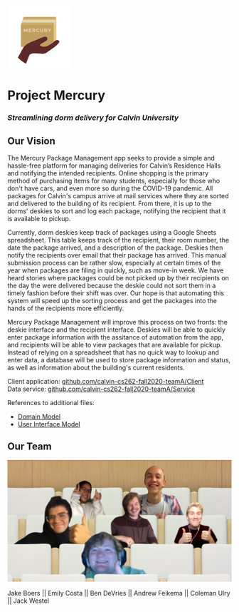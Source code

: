 ![Mercury logo](https://github.com/calvin-cs262-fall2020-teamA/Project/blob/designModels/images/logo.png)

# Project Mercury

### *Streamlining dorm delivery for Calvin University*

## Our Vision

The Mercury Package Management app seeks to provide a simple and hassle-free platform for managing deliveries for Calvin’s Residence Halls and notifying the intended recipients. Online shopping is the primary method of purchasing items for many students, especially for those who don't have cars, and even more so during the COVID-19 pandemic. All packages for Calvin's campus arrive at mail services where they are sorted and delivered to the building of its recipient. From there, it is up to the dorms' deskies to sort and log each package, notifying the recipient that it is available to pickup.

Currently, dorm deskies keep track of packages using a Google Sheets spreadsheet. This table keeps track of the recipient, their room number, the date the package arrived, and a description of the package. Deskies then notify the recipients over email that their package has arrived. This manual submission process can be rather slow, especially at certain times of the year when packages are filing in quickly, such as move-in week. We have heard stories where packages could be not picked up by their recipients on the day the were delivered because the deskie could not sort them in a timely fashion before their shift was over. Our hope is that automating this system will speed up the sorting process and get the packages into the hands of the recipients more efficiently. 

Mercury Package Management will improve this process on two fronts: the deskie interface and the recipient interface. Deskies will be able to quickly enter package information with the assitance of automation from the app, and recipients will be able to view packages that are available for pickup. Instead of relying on a spreadsheet that has no quick way to lookup and enter data, a database will be used to store package information and status, as well as information about the building's current residents.  

Client application: [github.com/calvin-cs262-fall2020-teamA/Client](https://github.com/calvin-cs262-fall2020-teamA/Client)  
Data service: [github.com/calvin-cs262-fall2020-teamA/Service](https://github.com/calvin-cs262-fall2020-teamA/Service)

References to additional files:
- [Domain Model](https://github.com/calvin-cs262-fall2020-teamA/Project/blob/designModels/domainModel.md)
- [User Interface Model](https://github.com/calvin-cs262-fall2020-teamA/Project/blob/UIModel/UIModel.md)

## Our Team

![Team Photo](https://github.com/calvin-cs262-fall2020-teamA/Project/blob/designModels/images/GroupATeamPhoto.jpg)

Jake Boers || Emily Costa || Ben DeVries || Andrew Feikema || Coleman Ulry || Jack Westel  
